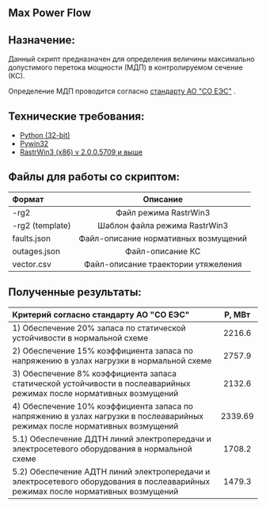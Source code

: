 ## Max Power Flow
## Назначение:
Данный скрипт предназначен для определения величины максимально допустимого перетока мощности (МДП) в контролируемом сечение (КС).

Определение МДП проводится согласно [стандарту АО "СО ЕЭС"](https://www.so-ups.ru/fileadmin/files/laws/standards/st_max_power_rules_004-2020.pdf) .

## Технические требования:
* [Python (32-bit)](https://www.python.org/downloads/windows/)
* [Pywin32](https://pypi.org/project/pywin32/)
* [RastrWin3 (x86) v 2.0.0.5709 и выше](https://www.rastrwin.ru/rastr/)

## Файлы для работы со скриптом:
| Формат | Описание | 
:-------- |:-----:| 
-rg2 | Файл режима RastrWin3 | 
-rg2 (template)  | Шаблон файла режима RastrWin3 | 
faults.json  | Файл-описание нормативных возмущений |
outages.json  | Файл-описание КС |
vector.csv | Файл-описание траектории утяжеления |

## Полученные результаты:
| Критерий согласно стандарту АО "СО ЕЭС" | P, МВт | 
:-------- |:-----:| 
|1) Обеспечение 20% запаса по статической устойчивости в нормальной схеме| 2216.6 | 
|2) Обеспечение 15% коэффициента запаса по напряжению в узлах нагрузки в нормальной схеме | 2757.9 | 
|3) Обеспечение 8% коэффициента запаса статической  устойчивости в послеаварийных режимах после нормативных возмущений  | 2132.6 |
|4) Обеспечение 10% коэффициента запаса по напряжению в узлах нагрузки в послеаварийных режимах после нормативных возмущений  | 2339.69 |
|5.1) Обеспечение ДДТН линий электропередачи и электросетевого оборудования в нормальной схеме | 1708.2 |
|5.2) Обеспечение АДТН линий электропередачи и электросетевого оборудования в послеаварийных режимах после нормативных возмущений|1479.3|
